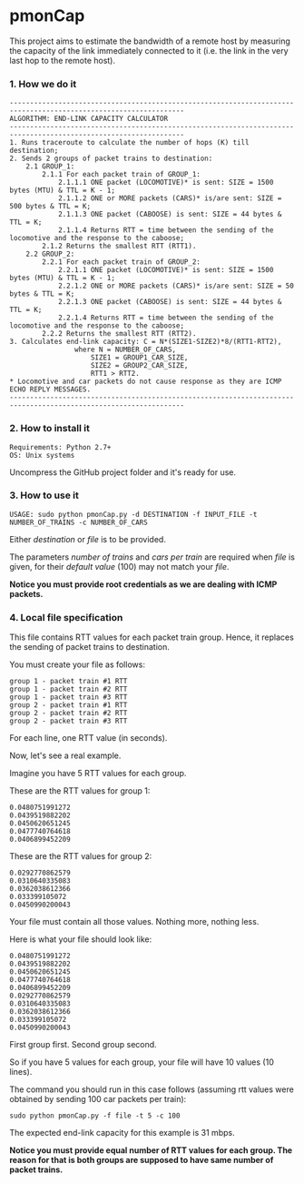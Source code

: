 # pmonCap

This project aims to estimate the bandwidth of a remote host by measuring
the capacity of the link immediately connected to it (i.e. the link in the very last hop to the remote host).

### 1. How we do it

```
-----------------------------------------------------------------------------------------------------------------
ALGORITHM: END-LINK CAPACITY CALCULATOR
-----------------------------------------------------------------------------------------------------------------
1. Runs traceroute to calculate the number of hops (K) till destination;
2. Sends 2 groups of packet trains to destination:
    2.1 GROUP_1:
        2.1.1 For each packet train of GROUP_1:
            2.1.1.1 ONE packet (LOCOMOTIVE)* is sent: SIZE = 1500 bytes (MTU) & TTL = K - 1;
            2.1.1.2 ONE or MORE packets (CARS)* is/are sent: SIZE = 500 bytes & TTL = K;
            2.1.1.3 ONE packet (CABOOSE) is sent: SIZE = 44 bytes & TTL = K;
            2.1.1.4 Returns RTT = time between the sending of the locomotive and the response to the caboose;
        2.1.2 Returns the smallest RTT (RTT1).
    2.2 GROUP_2:
        2.2.1 For each packet train of GROUP_2:
            2.2.1.1 ONE packet (LOCOMOTIVE)* is sent: SIZE = 1500 bytes (MTU) & TTL = K - 1;
            2.2.1.2 ONE or MORE packets (CARS)* is/are sent: SIZE = 50 bytes & TTL = K;
            2.2.1.3 ONE packet (CABOOSE) is sent: SIZE = 44 bytes & TTL = K;
            2.2.1.4 Returns RTT = time between the sending of the locomotive and the response to the caboose;
        2.2.2 Returns the smallest RTT (RTT2).
3. Calculates end-link capacity: C = N*(SIZE1-SIZE2)*8/(RTT1-RTT2),
				where N = NUMBER_OF_CARS,
					SIZE1 = GROUP1_CAR_SIZE,
					SIZE2 = GROUP2_CAR_SIZE,
					RTT1 > RTT2.
* Locomotive and car packets do not cause response as they are ICMP ECHO REPLY MESSAGES.
-----------------------------------------------------------------------------------------------------------------
```

### 2. How to install it

```
Requirements: Python 2.7+
OS: Unix systems
```
Uncompress the GitHub project folder and it's ready for use.

### 3. How to use it

```
USAGE: sudo python pmonCap.py -d DESTINATION -f INPUT_FILE -t NUMBER_OF_TRAINS -c NUMBER_OF_CARS
```

Either *destination* or *file* is to be provided.

The parameters *number of trains* and *cars per train* are required when *file* is given, for their *default value* (100) may not match your *file*.

**Notice you must provide root credentials as we are dealing with ICMP packets.**

### 4. Local file specification

This file contains RTT values for each packet train group. Hence, it replaces the sending of packet trains to destination.

You must create your file as follows:

```
group 1 - packet train #1 RTT
group 1 - packet train #2 RTT
group 1 - packet train #3 RTT
group 2 - packet train #1 RTT
group 2 - packet train #2 RTT
group 2 - packet train #3 RTT
```

For each line, one RTT value (in seconds).

Now, let's see a real example.

Imagine you have 5 RTT values for each group.

These are the RTT values for group 1:

```
0.0480751991272
0.0439519882202
0.0450620651245
0.0477740764618
0.0406899452209
```

These are the RTT values for group 2:

```
0.0292770862579
0.0310640335083
0.0362038612366
0.033399105072
0.0450990200043
```

Your file must contain all those values. Nothing more, nothing less.

Here is what your file should look like:

```
0.0480751991272
0.0439519882202
0.0450620651245
0.0477740764618
0.0406899452209
0.0292770862579
0.0310640335083
0.0362038612366
0.033399105072
0.0450990200043
```

First group first. Second group second.

So if you have 5 values for each group, your file will have 10 values (10 lines). 

The command you should run in this case follows (assuming rtt values were obtained by sending 100 car packets per train):

```
sudo python pmonCap.py -f file -t 5 -c 100
```

The expected end-link capacity for this example is 31 mbps. 

**Notice you must provide equal number of RTT values for each group. The reason for that is both groups are supposed to have same number of packet trains.**

